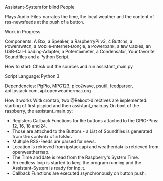 Assistant-System for blind People

Plays Audio-Files, narrates the time, the local weather and the content of rss-newsfeeds at the push of a button.

Work in Progress.

Components:
A Box, a Speaker, a RaspberryPi v3, 4 Buttons, a Powerswitch, a Mobile-Internet-Dongle, a Powerbank, 
a few Cables, an USB-Car-Loading-Adapter, a Potentiometer, a Condensator,
Your favorite Soundfiles and a Python Script.

How to start:
Check out the sources and run assistant_main.py

Script Language: 
Python 3

Dependencies:
PigPio, MPG123, pico2wave, psutil, feedparser, api.ipstack.com, api.openweathermap.org

How it works
With crontab, two @Reboot-directives are implemented: starting of first pigpiod and then assistant_main.py
On boot of the raspberry, the assistant_main.py: 

- Registers Callback Functions for the buttons attached to the GPIO-Pins: 12, 16, 18 and 24.
- Those are attached to the Buttons - a List of Soundfiles is generated from the contents of a folder.
- Multiple RSS-Feeds are parsed for news.
- Location is retrieved from ipstack api and
  weatherdata is retrieved from openweathermap.
- The Time and date is read from the Raspberry's System Time.
- An endless loop is started to keep the program running and the Assistant-System is ready for Input.
- Callback Functions are executed asynchronously on button push.
